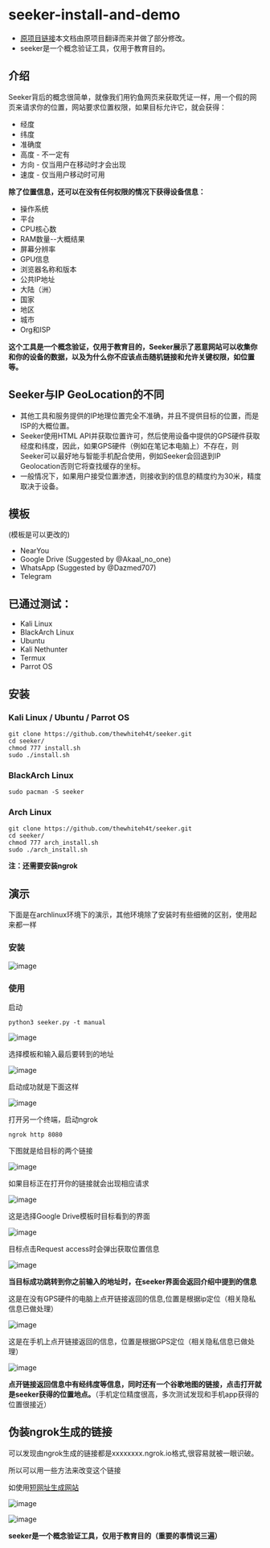 # seeker-install-and-demo
- [原项目链接](https://github.com/thewhiteh4t/seeker)本文档由原项目翻译而来并做了部分修改。
- seeker是一个概念验证工具，仅用于教育目的。

##  介绍

Seeker背后的概念很简单，就像我们用钓鱼网页来获取凭证一样，用一个假的网页来请求你的位置，网站要求位置权限，如果目标允许它，就会获得：

- 经度
- 纬度
- 准确度
- 高度 - 不一定有
- 方向 - 仅当用户在移动时才会出现
- 速度 - 仅当用户移动时可用

**除了位置信息，还可以在没有任何权限的情况下获得设备信息：**

- 操作系统
- 平台
- CPU核心数
- RAM数量--大概结果
- 屏幕分辨率
- GPU信息
- 浏览器名称和版本
- 公共IP地址
- 大陆（洲）
- 国家
- 地区
- 城市
- Org和ISP

**这个工具是一个概念验证，仅用于教育目的，Seeker展示了恶意网站可以收集你和你的设备的数据，以及为什么你不应该点击随机链接和允许关键权限，如位置等。**

## Seeker与IP GeoLocation的不同

- 其他工具和服务提供的IP地理位置完全不准确，并且不提供目标的位置，而是ISP的大概位置。
- Seeker使用HTML API并获取位置许可，然后使用设备中提供的GPS硬件获取经度和纬度，因此，如果GPS硬件（例如在笔记本电脑上）不存在，则Seeker可以最好地与智能手机配合使用，例如Seeker会回退到IP Geolocation否则它将查找缓存的坐标。
- 一般情况下，如果用户接受位置渗透，则接收到的信息的精度约为30米，精度取决于设备。

## 模板

(模板是可以更改的)

- NearYou
- Google Drive (Suggested by @Akaal_no_one)
- WhatsApp (Suggested by @Dazmed707)
- Telegram

## 已通过测试：

- Kali Linux
- BlackArch Linux
- Ubuntu
- Kali Nethunter
- Termux
- Parrot OS

## 安装

### Kali Linux / Ubuntu / Parrot OS

```shell
git clone https://github.com/thewhiteh4t/seeker.git
cd seeker/
chmod 777 install.sh
sudo ./install.sh
```

### BlackArch Linux

```shell
sudo pacman -S seeker
```

### Arch Linux

```shell
git clone https://github.com/thewhiteh4t/seeker.git
cd seeker/
chmod 777 arch_install.sh
sudo ./arch_install.sh
```

**注：还需要安装ngrok**

## 演示

下面是在archlinux环境下的演示，其他环境除了安装时有些细微的区别，使用起来都一样

### **安装**

![image](https://cdn.jsdelivr.net/gh/chrysoskun/chrysoskun.github.io/assets/img/seeker/image01.png)

### **使用**

启动

```shell
python3 seeker.py -t manual
```

![image](https://cdn.jsdelivr.net/gh/chrysoskun/chrysoskun.github.io/assets/img/seeker/image02.png)

选择模板和输入最后要转到的地址

![image](https://cdn.jsdelivr.net/gh/chrysoskun/chrysoskun.github.io/assets/img/seeker/image03.png)

启动成功就是下面这样

![image](https://cdn.jsdelivr.net/gh/chrysoskun/chrysoskun.github.io/assets/img/seeker/image04.png)

打开另一个终端，启动ngrok

```
ngrok http 8080
```

下图就是给目标的两个链接

![image](https://cdn.jsdelivr.net/gh/chrysoskun/chrysoskun.github.io/assets/img/seeker/image05.png)

如果目标正在打开你的链接就会出现相应请求

![image](https://cdn.jsdelivr.net/gh/chrysoskun/chrysoskun.github.io/assets/img/seeker/image06.png)

这是选择Google Drive模板时目标看到的界面

![image](https://cdn.jsdelivr.net/gh/chrysoskun/chrysoskun.github.io/assets/img/seeker/image07.png)

目标点击Request access时会弹出获取位置信息

![image](https://cdn.jsdelivr.net/gh/chrysoskun/chrysoskun.github.io/assets/img/seeker/image08.png)

**当目标成功跳转到你之前输入的地址时，在seeker界面会返回介绍中提到的信息**

这是在没有GPS硬件的电脑上点开链接返回的信息,位置是根据ip定位（相关隐私信息已做处理）

![image](https://cdn.jsdelivr.net/gh/chrysoskun/chrysoskun.github.io/assets/img/seeker/image09.png)

这是在手机上点开链接返回的信息，位置是根据GPS定位（相关隐私信息已做处理）

![image](https://cdn.jsdelivr.net/gh/chrysoskun/chrysoskun.github.io/assets/img/seeker/image10.png)

**点开链接返回信息中有经纬度等信息，同时还有一个谷歌地图的链接，点击打开就是seeker获得的位置地点。**（手机定位精度很高，多次测试发现和手机app获得的位置很接近）

## 伪装ngrok生成的链接

可以发现由ngrok生成的链接都是xxxxxxxx.ngrok.io格式,很容易就被一眼识破。

所以可以用一些方法来改变这个链接

如使用[短网址生成网站](https://sina.lt/)

![image](https://cdn.jsdelivr.net/gh/chrysoskun/chrysoskun.github.io/assets/img/seeker/image11.png)

![image](https://cdn.jsdelivr.net/gh/chrysoskun/chrysoskun.github.io/assets/img/seeker/image12.png)

**seeker是一个概念验证工具，仅用于教育目的（重要的事情说三遍）**

